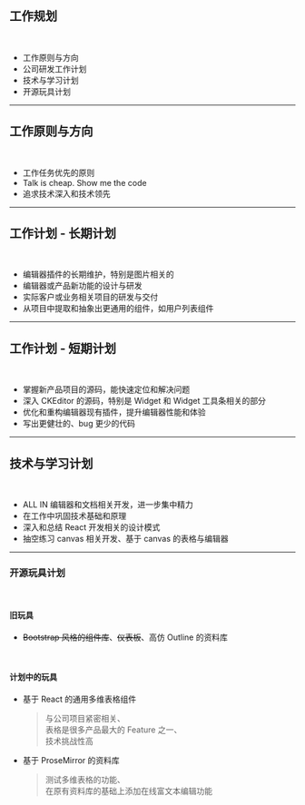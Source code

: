 <!-- section-title: part -->

## 工作规划

<br />

- 工作原则与方向
- 公司研发工作计划
- 技术与学习计划
- 开源玩具计划

---

## 工作原则与方向

<br />

- 工作任务优先的原则
- Talk is cheap. Show me the code
- 追求技术深入和技术领先

---

## 工作计划 - 长期计划

<br />

- 编辑器插件的长期维护，特别是图片相关的
- 编辑器或产品新功能的设计与研发
- 实际客户或业务相关项目的研发与交付
- 从项目中提取和抽象出更通用的组件，如用户列表组件

---

## 工作计划 - 短期计划

<br />

- 掌握新产品项目的源码，能快速定位和解决问题
- 深入 CKEditor 的源码，特别是 Widget 和 Widget 工具条相关的部分
- 优化和重构编辑器现有插件，提升编辑器性能和体验
- 写出更健壮的、bug 更少的代码

---

## 技术与学习计划

<br />

- ALL IN 编辑器和文档相关开发，进一步集中精力
- 在工作中巩固技术基础和原理
- 深入和总结 React 开发相关的设计模式
- 抽空练习 canvas 相关开发、基于 canvas 的表格与编辑器

---

### 开源玩具计划

<br />

#### 旧玩具

- ~~Bootstrap 风格的组件库~~、~~仪表板~~、高仿 Outline 的资料库

<br />

#### 计划中的玩具

- 基于 React 的通用多维表格组件
  > 与公司项目紧密相关、  
  > 表格是很多产品最大的 Feature 之一、  
  > 技术挑战性高
- 基于 ProseMirror 的资料库
  > 测试多维表格的功能、  
  > 在原有资料库的基础上添加在线富文本编辑功能
